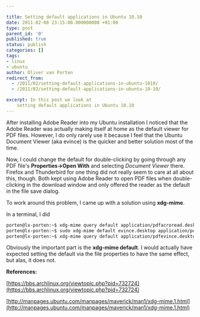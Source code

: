 ```yaml
---

title: Setting default applications in Ubuntu 10.10
date: 2011-02-08 23:15:00.000000000 +01:00
type: post
parent_id: '0'
published: true
status: publish
categories: []
tags:
- linux
- ubuntu
author: Oliver van Porten
redirect_from:
  - /2011/02/setting-default-applications-in-ubuntu-1010/
  - /2011/02/setting-default-applications-in-ubuntu-10-10/

excerpt: In this post we look at 
    setting default applications in Ubuntu 10.10
---
```

After installing Adobe Reader into my Ubuntu installation I noticed that the Adobe Reader was actually making itself at home as the default viewer for PDF files. However, I do only rarely use it because I feel that the Ubuntu Document Viewer (aka evince) is the quicker and better solution most of the time.

Now, I could change the default for double-clicking by going through any PDF file's **Properties->Open With** and selecting _Document Viewer_ there. Firefox and Thunderbird for one thing did not really seem to care at all about this, though. Both kept using Adobe Reader to open PDF files when double-clicking in the download window and only offered the reader as the default in the file save dialog.

To work around this problem, I came up with a solution using **xdg-mime**.

In a terminal, I did

``` bash
porten@lx-porten:~$ xdg-mime query default application/pdfacroread.desktop
porten@lx-porten:~$ sudo xdg-mime default evince.desktop application/pdf
porten@lx-porten:~$ xdg-mime query default application/pdfevince.desktop
```

Obviously the important part is the **xdg-mime default**. I would actually have expected setting the default via the file properties to have the same effect, but alas, it does not.

**References:**

[https://bbs.archlinux.org/viewtopic.php?pid=732724](https://bbs.archlinux.org/viewtopic.php?pid=732724)

[http://manpages.ubuntu.com/manpages/maverick/man1/xdg-mime.1.html](http://manpages.ubuntu.com/manpages/maverick/man1/xdg-mime.1.html)
